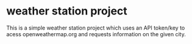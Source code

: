 # weather station project
This is a simple weather station project which uses an API token/key to acess openweathermap.org and requests information on the given city.
